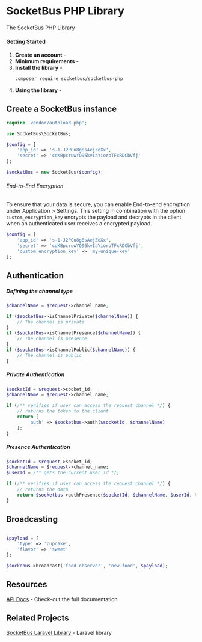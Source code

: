 # SocketBus PHP Library
The SocketBus PHP Library 

#### Getting Started
1.  **Create an account** - 
1.  **Minimum requirements** -
1.  **Install the library** -
    ```bash
    composer require socketbus/socketbus-php
    ```
1.  **Using the library** -
 
## Create a SocketBus instance

```php
require 'vendor/autoload.php';

use SocketBus\SocketBus;

$config = [
    'app_id' => 's-1-J2PCu8g8sAejZeXx',
    'secret' => 'cdKBpcruwYQ96kvIaYiorbTFxRDCbVfj'
];

$socketBus = new SocketBus($config);
```

###### End-to-End Encryption
To ensure that your data is secure, you can enable End-to-end encryption under Application > Settings. This setting in combination with the option `custom_encryption_key` encrypts the payload and decrypts in the client when an authenticated user receives a encrypted payload.
```php
$config = [
    'app_id' => 's-1-J2PCu8g8sAejZeXx',
    'secret' => 'cdKBpcruwYQ96kvIaYiorbTFxRDCbVfj',
    'custom_encryption_key' => 'my-unique-key'
];
```


## Authentication

##### Defining the channel type

```php
$channelName = $request->channel_name;

if ($socketBus->isChannelPrivate($channelName)) {
    // The channel is private
}
if ($socketBus->isChannelPresence($channelName)) {
    // The channel is presence
}
if ($socketBus->isChannelPublic($channelName)) {
    // The channel is public
}
```

##### Private Authentication

```php
$socketId = $request->socket_id;
$channelName = $request->channel_name;

if (/** verifies if user can access the request channel */) {
    // returns the token to the client
    return [
        'auth' => $socketbus->auth($socketId, $channelName)
    ];
}

```

##### Presence Authentication

```php
$socketId = $request->socket_id;
$channelName = $request->channel_name;
$userId = /** gets the current user id */;

if (/** verifies if user can access the request channel */) {
    // returns the data
    return $socketbus->authPresence($socketId, $channelName, $userId, true);
}
```

## Broadcasting

```php

$payload = [
    'type' => 'cupcake',
    'flavor' => 'sweet'
];

$sockebus->broadcast('food-observer', 'new-food', $payload);
```

## Resources
[API Docs](https://socketbus.com/docs) - Check-out the full documentation

## Related Projects
[SocketBus Laravel Library](https://github.com/SocketBus/socketbus-laravel) - Laravel library